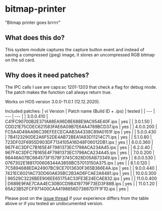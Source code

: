 # bitmap-printer

"Bitmap printer goes brrrrr"

## What does this do?
This system module captures the capture button event and instead of saving a compressed (jpeg) image, it stores an uncompressed RGB bitmap on the sd card.

## Why does it need patches?
The IPC calls I use are caps:sc 1201-1203 that check a flag for debug mode. The patch makes the function call always return true.

Works on HOS version 3.0.0-11.0.1 (12.12.2020).

Included patches:
| vi Version | Patch name (Build ID + .ips) | tested |
| --- | --- | --- |
| 3.0.0.410 | C41FC90700B2E371A88EA96D8E688E9AC954E40F.ips | yes |
| 3.0.1.50 | CDD21E75CDEC621583FAE6A09B7E64A4789BCD37.ips | yes |
| 4.0.0.200 | FC5A4D49AA96C39EFEECECAAB3A4338C89A0151F.ips | yes |
| 5.0.0.430 | 7B4123290DE2A6F52DE4AB72BEA1A83D11214C71.ips | yes |
| 5.1.0.80 | 723DF02F6955D903DF7134105A16D48F06012DB1.ips | yes |
| 6.0.0.360 | 967F4C3DFC7B165E4F7981373EC1798ACA234A45.ips | yes |
| 6.2.0.40 | 967F4C3DFC7B165E4F7981373EC1798ACA234A45.ips | yes |
| 7.0.0.200 | 98446A07BC664573F1578F3745C928D05AB73349.ips | yes |
| 8.0.0.530 | 0767302E1881700608344A3859BC57013150A375.ips | yes |
| 8.1.0.120 | 7C5894688EDA24907BC9CE7013630F365B366E4A.ips | yes |
| 9.0.0.440 | 7421EC6021AC73DD60A635BC2B3AD6FCAE2A6481.ips | yes |
| 10.0.0.300 | 96529C3226BEE906EE651754C33FE3E24ECAE832.ips | yes |
| 11.0.0.400 | D689E9FAE7CAA4EC30B0CD9B419779F73ED3F88B.ips | yes |
| 11.0.1.20 | 65A23B52FCF971400CAA4198656D73867D7F1F1D.ips | yes |

Please post on the [issue thread](https://github.com/HookedBehemoth/bitmap-printer/issues/1) if your experience differs from the table above or if you tested an undocumented version.
